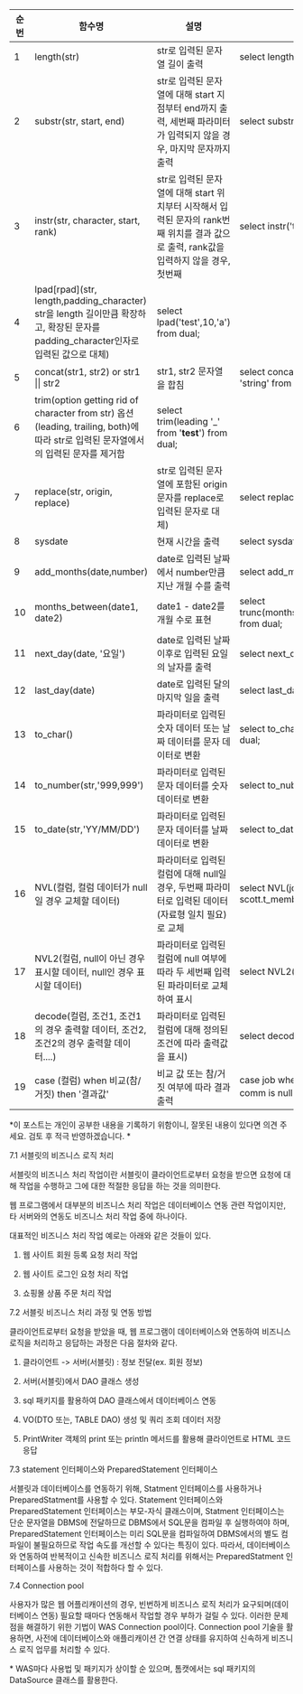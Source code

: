 
|순번|함수명|설명|사용방법|
|---|---|---|---|
|1|length(str)|str로 입력된 문자열 길이 출력| select length('test') from dual;|
|2|substr(str, start, end)|str로 입력된 문자열에 대해 start 지점부터 end까지 출력, 세번째 파라미터가 입력되지 않을 경우, 마지막 문자까지 출력|select substr('test',1) from dual;|
|3|instr(str, character, start, rank)|str로 입력된 문자열에 대해 start 위치부터 시작해서 입력된 문자의 rank번째 위치를 결과 값으로 출력, rank값을 입력하지 않을 경우, 첫번째|select instr('test', 'e', 1) from dual;|
|4|lpad[rpad](str, length,padding_character) str을 length 길이만큼 확장하고, 확장된 문자를 padding_character인자로 입력된 값으로 대체)|select lpad('test',10,'a') from dual;|
|5|concat(str1, str2) or str1 \|\| str2 | str1, str2 문자열을 합침 | select concat('test','string') from dual or select 'test' \|\| 'string' from dual; |
|6|trim(option getting rid of character from str) 옵션(leading, trailing, both)에 따라 str로 입력된 문자열에서의 입력된 문자를 제거함|select trim(leading '_' from '__test__') from dual;|
|7|replace(str, origin, replace)|str로 입력된 문자열에 포함된 origin문자를 replace로 입력된 문자로 대체)|select replace('test', 't', 'A') from dual;|
|8|sysdate|현재 시간을 출력|select sysdate from dual;|
|9|add_months(date,number)|date로 입력된 날짜에서 number만큼 지난 개월 수를 출력|select add_months(sysdate,4) from dual;|
|10|months_between(date1, date2)|date1 - date2를 개월 수로 표현|select trunc(months_between(add_months(sysdate,3),sysdate)) from dual;|
|11|next_day(date, '요일')|date로 입력된 날짜 이후로 입력된 요일의 날자를 출력|select next_day(sysdate, '화요일') from dual;|
|12|last_day(date)|date로 입력된 달의 마지막 일을 출력|select last_day(sysdate) from dual;|
|13|to_char()|파라미터로 입력된 숫자 데이터 또는 날짜 데이터를 문자 데이터로 변환|select to_char(sysdate,'YYYY/MM/DD hh24:mi:ss') from dual;|
|14|to_number(str,'999,999')|파라미터로 입력된 문자 데이터를 숫자 데이터로 변환|select to_nubmer('1,900','9,999') from dual;|
|15|to_date(str,'YY/MM/DD')|파라미터로 입력된 문자 데이터를 날짜 데이터로 변환|select to_date('24/12/31','YY/MM/DD') from dual;|
|16|NVL(컬럼, 컬럼 데이터가 null 일 경우 교체할 데이터)|파라미터로 입력된 컬럼에 대해 null일 경우, 두번째 파라미터로 입력된 데이터(자료형 일치 필요)로 교체|select NVL(joindate,'1970-01-01') from scott.t_member;|
|17|NVL2(컬럼, null이 아닌 경우 표시할 데이터, null인 경우 표시할 데이터)|파라미터로 입력된 컬럼에 null 여부에 따라 두 세번째 입력된 파라미터로 교체하여 표시|select NVL2(joindate,'O','X') from scott.t_member;|
|18|decode(컬럼, 조건1, 조건1의 경우 출력할 데이터, 조건2, 조건2의 경우 출력할 데이터....)|파라미터로 입력된 컬럼에 대해 정의된 조건에 따라 출력값을 표시)|select decode(ID, 'hong', 1) from scott.t_member;|
|19|case (컬럼) when 비교(참/거짓) then '결과값' |비교 값 또는 참/거짓 여부에 따라 결과 출력|case job when 'manager' then sal*1.1 or case when comm is null then '해당사항 없음' from scott.t_member;|


*이 포스트는 개인이 공부한 내용을 기록하기 위함이니, 잘못된 내용이 있다면 의견 주세요. 검토 후 적극 반영하겠습니다. *



7.1 서블릿의 비즈니스 로직 처리

서블릿의 비즈니스 처리 작업이란 서블릿이 클라이언트로부터 요청을 받으면 요청에 대해 작업을 수행하고 그에 대한 적절한 응답을 하는 것을 의미한다.

웹 프로그램에서 대부분의 비즈니스 처리 작업은 데이터베이스 연동 관련 작업이지만, 타 서버와의 연동도 비즈니스 처리 작업 중에 하나이다.

대표적인 비즈니스 처리 작업 예로는 아래와 같은 것들이 있다.

1. 웹 사이트 회원 등록 요청 처리 작업

2. 웹 사이트 로그인 요청 처리 작업

3. 쇼핑몰 상품 주문 처리 작업
   
   

7.2 서블릿 비즈니스 처리 과정 및 연동 방법

클라이언트로부터 요청을 받았을 때, 웹 프로그램이 데이터베이스와 연동하여 비즈니스 로직을 처리하고 응답하는 과정은 다음 절차와 같다.

1. 클라이언트 -> 서버(서블릿) : 정보 전달(ex. 회원 정보)

2. 서버(서블릿)에서 DAO 클래스 생성

3. sql 패키지를 활용하여 DAO 클래스에서 데이터베이스 연동

4. VO(DTO 또는, TABLE DAO) 생성 및 쿼리 조회 데이터 저장

5. PrintWriter 객체의 print 또는 println 메서드를 활용해 클라이언트로 HTML 코드 응답



7.3 statement 인터페이스와 PreparedStatement 인터페이스

서블릿과 데이터베이스를 연동하기 위해, Statment 인터페이스를 사용하거나 PreparedStatment를 사용할 수 있다. Statement 인터페이스와 PreparedStatement 인터페이스는 부모-자식 클래스이며, Statment 인터페이스는 단순 문자열을 DBMS에 전달하므로 DBMS에서 SQL문을 컴파일 후 실행하여야 하며, PreparedStatement 인터페이스는 미리 SQL문을 컴파일하여 DBMS에서의 별도 컴파일이 불필요하므로 작업 속도를 개선할 수 있다는 특징이 있다. 따라서, 데이터베이스와 연동하여 반복적이고 신속한 비즈니스 로직 처리를 위해서는 PreparedStatment 인터페이스를 사용하는 것이 적합하다 할 수 있다.



7.4 Connection pool 

사용자가 많은 웹 어플리캐이션의 경우, 빈번하게 비즈니스 로직 처리가 요구되며(데이터베이스 연동) 필요할 때마다 연동해서 작업할 경우 부하가 걸릴 수 있다. 이러한 문제점을 해결하기 위한 기법이 WAS Connection pool이다. Connection pool 기술을 활용하면, 사전에 데이터베이스와 애플리캐이션 간 연결 상태를 유지하여 신속하게 비즈니스 로직 업무를 처리할 수 있다. 

\* WAS마다 사용법 및 패키지가 상이할 순 있으며, 톰캣에서는 sql 패키지의 DataSource 클래스를 활용한다. 
